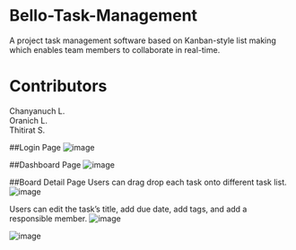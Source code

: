 # Bello-Task-Management
A project task management software based on Kanban-style list making which enables team members to collaborate in real-time.

# Contributors
Chanyanuch L. <br/>
Oranich L. <br/>
Thitirat S.

##Login Page
![image](https://user-images.githubusercontent.com/47154880/89916820-44d48a80-dc22-11ea-9aa5-479495cf91a3.png)

##Dashboard Page
![image](https://user-images.githubusercontent.com/47154880/89916927-6170c280-dc22-11ea-8354-42a37c7b896c.png)

##Board Detail Page
Users can drag drop each task onto different task list.
![image](https://user-images.githubusercontent.com/47154880/89917036-85cc9f00-dc22-11ea-8044-2f301826b9e0.png)

Users can edit the task’s title, add due date, add tags, and add a responsible member.
![image](https://user-images.githubusercontent.com/47154880/89917223-be6c7880-dc22-11ea-9127-7f4d3d3ddd8a.png)

![image](https://user-images.githubusercontent.com/47154880/89917284-d17f4880-dc22-11ea-951b-45c0f63dc282.png)


